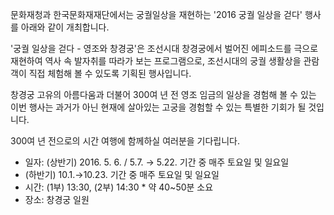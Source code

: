 문화재청과 한국문화재재단에서는 궁궐일상을 재현하는 '2016 궁궐 일상을 걷다' 행사를 아래와 같이 개최합니다.

'궁궐 일상을 걷다 - 영조와 창경궁'은 조선시대 창경궁에서 벌어진 에피소드를 극으로 재현하여 역사 속 발자취를 따라가 보는 프로그램으로, 조선시대의 궁궐 생활상을 관람객이 직접 체험해 볼 수 있도록 기획된 행사입니다.

창경궁 고유의 아름다움과 더불어 300여 년 전 영조 임금의 일상을 경험해 볼 수 있는 이번 행사는 과거가 아닌 현재에 살아있는 고궁을 경험할 수 있는 특별한 기회가 될 것입니다.

300여 년 전으로의 시간 여행에 함께하실 여러분을 기다립니다.
- 일자: (상반기) 2016. 5. 6. / 5.7. → 5.22. 기간 중 매주 토요일 및 일요일
- (하반기) 10.1.→10.23. 기간 중 매주 토요일 및 일요일
- 시간: (1부) 13:30, (2부) 14:30 * 약 40~50분 소요
- 장소: 창경궁 일원
